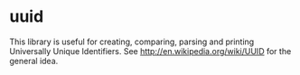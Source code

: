 uuid
====

This library is useful for creating, comparing, parsing and printing Universally
Unique Identifiers. See http://en.wikipedia.org/wiki/UUID for the general idea.
